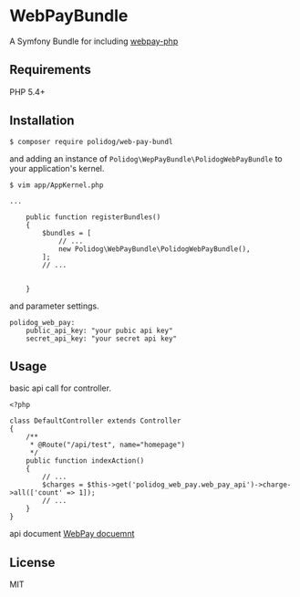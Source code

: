 # WebPayBundle

A Symfony Bundle for including [webpay-php](https://github.com/webpay/webpay-php)

## Requirements
PHP 5.4+

## Installation

```
$ composer require polidog/web-pay-bundl
```

and adding an instance of `Polidog\WepPayBundle\PolidogWebPayBundle` to your application's kernel.

```
$ vim app/AppKernel.php

...

    public function registerBundles()
    {
        $bundles = [
            // ...
            new Polidog\WebPayBundle\PolidogWebPayBundle(),
        ];
        // ...


    }
```

and parameter settings.

```
polidog_web_pay:
    public_api_key: "your pubic api key"
    secret_api_key: "your secret api key"
```


## Usage

basic api call for controller.

```
<?php

class DefaultController extends Controller
{
    /**
     * @Route("/api/test", name="homepage")
     */
    public function indexAction()
    {
        // ...
        $charges = $this->get('polidog_web_pay.web_pay_api')->charge->all(['count' => 1]);
        // ...
    }
}

```

api document [WebPay docuemnt](https://webpay.jp/docs/introduction)


## License

MIT